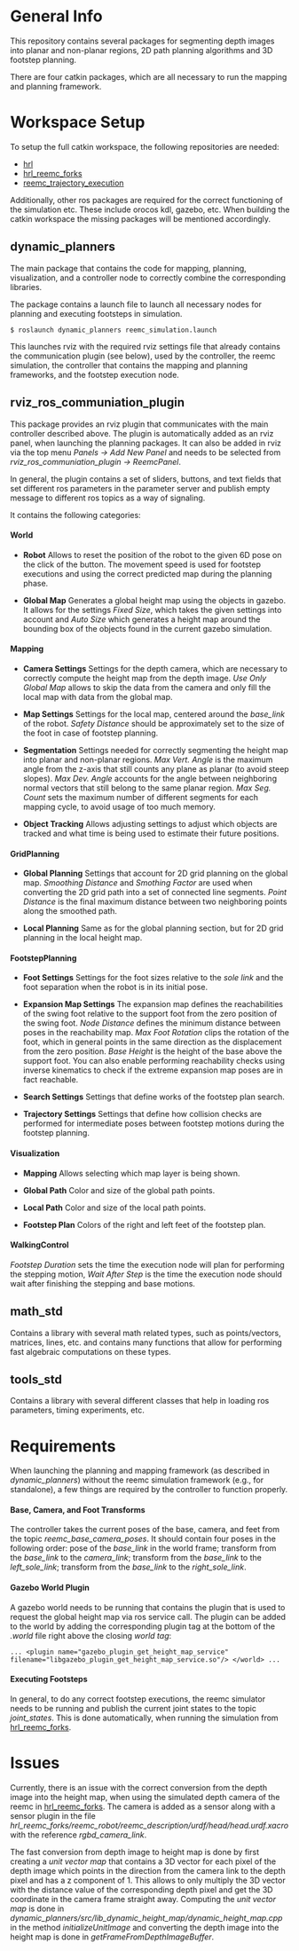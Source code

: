# General Info

This repository contains several packages for segmenting depth images into planar and non-planar regions, 2D path planning algorithms and 3D footstep planning.

There are four catkin packages, which are all necessary to run the mapping and planning framework.

# Workspace Setup

To setup the full catkin workspace, the following repositories are needed:

* [hrl](https://github.com/philkark/hrl)
* [hrl_reemc_forks](https://github.com/philkark/hrl_reemc_forks)
* [reemc_trajectory_execution](https://github.com/philkark/reemc_trajectory_execution)

Additionally, other ros packages are required for the correct functioning of the simulation etc. These include orocos kdl, gazebo, etc. When building the catkin workspace the missing packages will be mentioned accordingly.

## dynamic_planners

The main package that contains the code for mapping, planning, visualization, and a controller node to correctly combine the corresponding libraries.

The package contains a launch file to launch all necessary nodes for planning and executing footsteps in simulation.

``
$ roslaunch dynamic_planners reemc_simulation.launch
``

This launches rviz with the required rviz settings file that already contains the communication plugin (see below), used by the controller, the reemc simulation, the controller that contains the mapping and planning frameworks, and the footstep execution node.

## rviz_ros_communiation_plugin

This package provides an rviz plugin that communicates with the main controller described above. The plugin is automatically added as an rviz panel, when launching the planning packages. It can also be added in rviz via the top menu *Panels -> Add New Panel* and needs to be selected from *rviz_ros_communiation_plugin -> ReemcPanel*.

In general, the plugin contains a set of sliders, buttons, and text fields that set different ros parameters in the parameter server and publish empty message to different ros topics as a way of signaling.

It contains the following categories:

#### World

* **Robot** Allows to reset the position of the robot to the given 6D pose on the click of the button. The movement speed is used for footstep executions and using the correct predicted map during the planning phase.

* **Global Map** Generates a global height map using the objects in gazebo. It allows for the settings *Fixed Size*, which takes the given settings into account and *Auto Size* which generates a height map around the bounding box of the objects found in the current gazebo simulation.

#### Mapping

* **Camera Settings** Settings for the depth camera, which are necessary to correctly compute the height map from the depth image. *Use Only Global Map* allows to skip the data from the camera and only fill the local map with data from the global map.

* **Map Settings** Settings for the local map, centered around the *base_link* of the robot. *Safety Distance* should be approximately set to the size of the foot in case of footstep planning.

* **Segmentation** Settings needed for correctly segmenting the height map into planar and non-planar regions. *Max Vert. Angle* is the maximum angle from the z-axis that still counts any plane as planar (to avoid steep slopes). *Max Dev. Angle* accounts for the angle between neighboring normal vectors that still belong to the same planar region. *Max Seg. Count* sets the maximum number of different segments for each mapping cycle, to avoid usage of too much memory.

* **Object Tracking** Allows adjusting settings to adjust which objects are tracked and what time is being used to estimate their future positions.

#### GridPlanning

* **Global Planning** Settings that account for 2D grid planning on the global map. *Smoothing Distance* and *Smothing Factor* are used when converting the 2D grid path into a set of connected line segments. *Point Distance* is the final maximum distance between two neighboring points along the smoothed path.

* **Local Planning** Same as for the global planning section, but for 2D grid planning in the local height map.

#### FootstepPlanning

* **Foot Settings** Settings for the foot sizes relative to the *sole link* and the foot separation when the robot is in its initial pose.

* **Expansion Map Settings** The expansion map defines the reachabilities of the swing foot relative to the support foot from the zero position of the swing foot. *Node Distance* defines the minimum distance between poses in the reachability map. *Max Foot Rotation* clips the rotation of the foot, which in general points in the same direction as the displacement from the zero position. *Base Height* is the height of the base above the support foot. You can also enable performing reachability checks using inverse kinematics to check if the extreme expansion map poses are in fact reachable.

* **Search Settings** Settings that define works of the footstep plan search.

* **Trajectory Settings** Settings that define how collision checks are performed for intermediate poses between footstep motions during the footstep planning.

#### Visualization

* **Mapping** Allows selecting which map layer is being shown.

* **Global Path** Color and size of the global path points.

* **Local Path** Color and size of the local path points.

* **Footstep Plan** Colors of the right and left feet of the footstep plan.

#### WalkingControl

*Footstep Duration* sets the time the execution node will plan for performing the stepping motion, *Wait After Step* is the time the execution node should wait after finishing the stepping and base motions.

## math_std

Contains a library with several math related types, such as points/vectors, matrices, lines, etc. and contains many functions that allow for performing fast algebraic computations on these types.

## tools_std

Contains a library with several different classes that help in loading ros parameters, timing experiments, etc.

# Requirements

When launching the planning and mapping framework (as described in *dynamic_planners*) without the reemc simulation framework (e.g., for standalone), a few things are required by the controller to function properly.

#### Base, Camera, and Foot Transforms

The controller takes the current poses of the base, camera, and feet from the topic *reemc_base_camera_poses*. It should contain four poses in the following order: pose of the *base_link* in the world frame; transform from the *base_link* to the *camera_link*; transform from the *base_link* to the *left_sole_link*; transform from the *base_link* to the *right_sole_link*.

#### Gazebo World Plugin

A gazebo world needs to be running that contains the plugin that is used to request the global height map via ros service call. The plugin can be added to the world by adding the corresponding plugin tag at the bottom of the *.world* file right above the closing *world tag*:

``
...
  <plugin name="gazebo_plugin_get_height_map_service" filename="libgazebo_plugin_get_height_map_service.so"/>
</world>
...
``

#### Executing Footsteps

In general, to do any correct footstep executions, the reemc simulator needs to be running and publish the current joint states to the topic *joint_states*. This is done automatically, when running the simulation from [hrl_reemc_forks](https://github.com/philkark/hrl_reemc_forks).

# Issues

Currently, there is an issue with the correct conversion from the depth image into the height map, when using the simulated depth camera of the reemc in [hrl_reemc_forks](https://github.com/philkark/hrl_reemc_forks). The camera is added as a sensor along with a sensor plugin in the file *hrl_reemc_forks/reemc_robot/reemc_description/urdf/head/head.urdf.xacro* with the reference *rgbd_camera_link*.

The fast conversion from depth image to height map is done by first creating a *unit vector map* that contains a 3D vector for each pixel of the depth image which points in the direction from the camera link to the depth pixel and has a z component of 1. This allows to only multiply the 3D vector with the distance value of the corresponding depth pixel and get the 3D coordinate in the camera frame straight away. Computing the *unit vector map* is done in *dynamic_planners/src/lib_dynamic_height_map/dynamic_height_map.cpp* in the method *initializeUnitImage* and converting the depth image into the height map is done in *getFrameFromDepthImageBuffer*.
